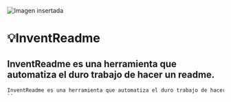 

![Imagen insertada](https://sdmntprnortheu.oaiusercontent.com/files/00000000-1454-61f4-b567-0513e8f03e8a/raw?se=2025-09-17T08%3A53%3A11Z&sp=r&sv=2024-08-04&sr=b&scid=039ae026-8fe3-5182-ac81-97821e318f06&skoid=6658dbdd-f305-4d30-8f6b-d62218202cb9&sktid=a48cca56-e6da-484e-a814-9c849652bcb3&skt=2025-09-17T06%3A00%3A38Z&ske=2025-09-18T06%3A00%3A38Z&sks=b&skv=2024-08-04&sig=HOKzwiPp1LdlZ67h93YBvqnFdZ0OAqgVKLUoBNnD82w%3D)
# 💡InventReadme
## InventReadme es una herramienta que automatiza el duro trabajo de hacer un readme.
```md
InventReadme es una herramienta que automatiza el duro trabajo de hacer un readme
``
